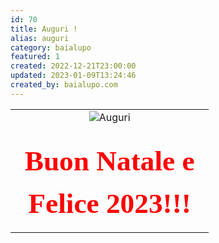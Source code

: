 ```yaml
---
id: 70
title: Auguri !
alias: auguri
category: baialupo
featured: 1
created: 2022-12-21T23:00:00
updated: 2023-01-09T13:24:46
created_by: baialupo.com
---
```

<p>
</p>
<table align="center" border="0" style="width: 400px;">
 <tbody>
  <tr>
   <td style="text-align: center;">
    <img alt="Auguri" border="0" src="images/stories/baia-natale.gif"/>
   </td>
  </tr>
  <tr>
   <td style="font-family: 'Alegreya Sans SC'; font-size: 34pt; line-height: 1.5em; text-align: center; color: red; font-weight: bold; padding-top: 0.5em;">
    Buon Natale e
    <br/>
    Felice 2023!!!
   </td>
  </tr>
 </tbody>
</table>
